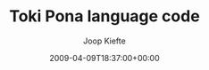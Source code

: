 ---
title: 'Toki Pona language code'
posts: 6
hash: 't1022'
author: 'Joop Kiefte'
date: 2009-04-09T18:37:00+00:00
sources:
  - http://forums.tokipona.org/viewtopic.php%3Ft=1022.html
---